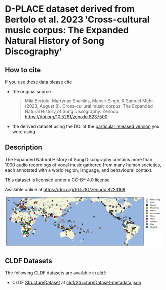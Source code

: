 # D-PLACE dataset derived from Bertolo et al. 2023 'Cross-cultural music corpus: The Expanded Natural History of Song Discography'

## How to cite

If you use these data please cite
- the original source
  > Mila Bertolo, Martynas Snarskis, Manvir Singh, & Samuel Mehr. (2023, August 8). Cross-cultural music corpus: The Expanded Natural History of Song Discography. Zenodo. https://doi.org/10.5281/zenodo.8237500
- the derived dataset using the DOI of the [particular released version](../../releases/) you were using

## Description


The Expanded Natural History of Song Discography contains more than 1000 audio recordings of vocal music gathered from many human societies, each annotated with a world region, language, and behavioural context.

This dataset is licensed under a CC-BY-4.0 license

Available online at https://doi.org/10.5281/zenodo.8223168




![](map.png)



## CLDF Datasets

The following CLDF datasets are available in [cldf](cldf):

- CLDF [StructureDataset](https://github.com/cldf/cldf/tree/master/modules/StructureDataset) at [cldf/StructureDataset-metadata.json](cldf/StructureDataset-metadata.json)